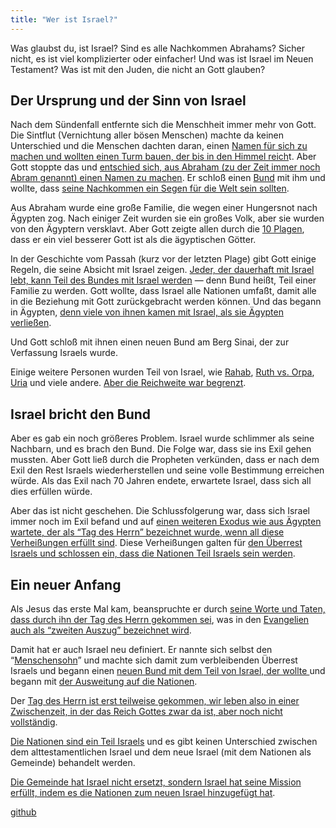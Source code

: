 ```yaml
---
title: "Wer ist Israel?"
---
```



Was glaubst du, ist Israel? Sind es alle Nachkommen Abrahams? Sicher nicht, es ist viel komplizierter oder einfacher! Und was ist Israel im Neuen Testament? Was ist mit den Juden, die nicht an Gott glauben?


## Der Ursprung und der Sinn von Israel

<a name="bfb6"></a>
Nach dem Sündenfall entfernte sich die Menschheit immer mehr von Gott. Die Sintflut (Vernichtung aller bösen Menschen) machte da keinen Unterschied und die Menschen dachten daran, einen [Namen für sich zu machen und wollten einen Turm bauen, der bis in den Himmel reich](https://www.bibleserver.com/SLT/1.Mose11%2C1-10)t. Aber Gott stoppte das und [entschied sich, aus Abraham (zu der Zeit immer noch Abram genannt) einen Namen zu machen](https://www.bibleserver.com/SLT/1.Mose12%2C1-2). Er schloß einen [Bund](../../../background/israel/expl/gods-covenant/index.html) mit ihm und wollte, dass [seine Nachkommen ein Segen für die Welt sein sollten](https://www.bibleserver.com/SLT/1.Mose12%2C3).

Aus Abraham wurde eine große Familie, die wegen einer Hungersnot nach Ägypten zog. Nach einiger Zeit wurden sie ein großes Volk, aber sie wurden von den Ägyptern versklavt. Aber Gott zeigte allen durch die [10 Plagen](../../../bible/exodus/expl/the-plagues-in-egypt/index.html), dass er ein viel besserer Gott ist als die ägyptischen Götter.

In der Geschichte vom Passah (kurz vor der letzten Plage) gibt Gott einige Regeln, die seine Absicht mit Israel zeigen. [Jeder, der dauerhaft mit Israel lebt, kann Teil des Bundes mit Israel werden](https://www.bibleserver.com/SLT/2.Mose12%2C48-49) — denn Bund heißt, Teil einer Familie zu werden. Gott wollte, dass Israel alle Nationen umfaßt, damit alle in die Beziehung mit Gott zurückgebracht werden können. Und das begann in Ägypten, [denn viele von ihnen kamen mit Israel, als sie Ägypten verließen](https://www.bibleserver.com/SLT/2.Mose12%2C38).

Und Gott schloß mit ihnen einen neuen Bund am Berg Sinai, der zur Verfassung Israels wurde.

Einige weitere Personen wurden Teil von Israel, wie [Rahab](https://www.bibleserver.com/SLT/Josua2), [Ruth vs. Orpa](https://www.bibleserver.com/SLT/Rut1), [Uria](https://www.bibleserver.com/SLT/2.Samuel11%2C3) und viele andere. [Aber die Reichweite war begrenzt](https://www.bibleserver.com/SLT/Matth%C3%A4us23%2C15).


## Israel bricht den Bund

<a name="6581"></a>
Aber es gab ein noch größeres Problem. Israel wurde schlimmer als seine Nachbarn, und es brach den Bund. Die Folge war, dass sie ins Exil gehen mussten. Aber Gott ließ durch die Propheten verkünden, dass er nach dem Exil den Rest Israels wiederherstellen und seine volle Bestimmung erreichen würde. Als das Exil nach 70 Jahren endete, erwartete Israel, dass sich all dies erfüllen würde.

Aber das ist nicht geschehen. Die Schlussfolgerung war, dass sich Israel immer noch im Exil befand und auf [einen weiteren Exodus wie aus Ägypten wartete, der als “Tag des Herrn” bezeichnet wurde, wenn all diese Verheißungen erfüllt sind](../../../background/israel/expl/the-day-of-the-lord/index.html). Diese Verheißungen galten für [den Überrest Israels und schlossen ein, dass die Nationen Teil Israels sein werden](../../../background/israel/expl/the-remnant-of-israel/index.html).


## Ein neuer Anfang

<a name="12dc"></a>
Als Jesus das erste Mal kam, beanspruchte er durch [seine Worte und Taten, dass durch ihn der Tag des Herrn gekommen sei](../../../background/israel/expl/jesus-and-the-covenant/index.html), was in den [Evangelien auch als “zweiten Auszug” bezeichnet wird](../../../background/israel/expl/the-second-exodus/index.html).

Damit hat er auch Israel neu definiert. Er nannte sich selbst den “[Menschensohn](../../../bible/daniel/expl/the-son-of-man-and-the-remnant/index.html)” und machte sich damit zum verbleibenden Überrest Israels und begann einen [neuen Bund mit dem Teil von Israel, der wollte ](https://www.bibleserver.com/SLT/Matth%C3%A4us15%2C24)und begann mit [der Ausweitung auf die Nationen](../../../background/israel/expl/the-remnant-of-israel/index.html).

Der [Tag des Herrn ist erst teilweise gekommen, wir leben also in einer Zwischenzeit, in der das Reich Gottes zwar da ist, aber noch nicht vollständig](../../../background/israel/expl/jesus-and-the-covenant/index.html#5788).

[Die Nationen sind ein Teil Israels](../../../background/israel/expl/the-church-is-part-of-israel/index.html) und es gibt keinen Unterschied zwischen dem alttestamentlichen Israel und dem neue Israel (mit dem Nationen als Gemeinde) behandelt werden.

[Die Gemeinde hat Israel nicht ersetzt, sondern Israel hat seine Mission erfüllt, indem es die Nationen zum neuen Israel hinzugefügt hat](https://www.bibleserver.com/SLT/R%C3%B6mer9).




[github](https://github.com/revelation-today/revelation-today/blob/main/exampleSite/content/docs/background/israel/expl/who-is-israel.de.md)
